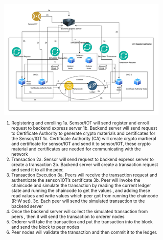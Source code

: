 

![alt text](https://github.com/ksanjaykumar1/iot-fabric-network/blob/main/docs/IOT-fabroc-network.jpg?raw=true)


1. Registering and enrolling 
   1a. Sensor/IOT will send register and enroll request to backend express server
   1b. Backend server will send request to Certificate Authority to generate crypto materials and certificates for the  Sensor/IOT 
   1c. Certificate Authority (CA)  will create crypto martieral and certificate for sensor/IOT and send it to sensor/IOT, these crypto material and certificates are needed for communicating with the network
2. Transaction 
   2a. Sensor will send request to  backend express server to create a transaction
   2b. Backend server will create a transaction request and send it to all the peer,
3. Transaction Execution 
   3a. Peers will receive the transaction request and authenticate the sensor/IOT’s certificate 
   3b. Peer will invoke the chaincode and simulate the transaction by reading the current ledger state and running the chaincode to get the values , and adding these read values and write values which peer got from running the chaincode (R-W set).
   3c. Each peer will send the simulated transaction to the backend server
4. Once the backend server will collect the simulated transaction from peers , then it will send the transaction to orderer nodes 
5. Orderer will take the transaction and put the transaction into the block and send the block to peer nodes
6. Peer nodes will validate the transaction and then commit it to the ledger.
